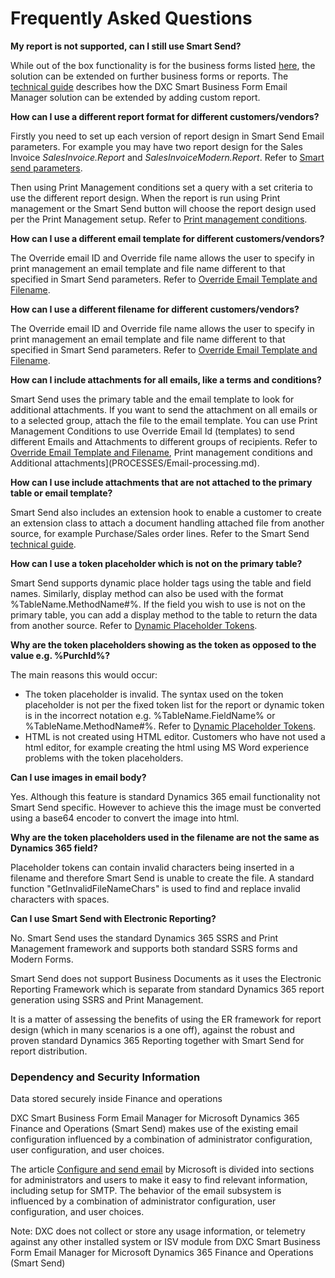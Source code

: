 # Frequently Asked Questions

**My report is not supported, can I still use Smart Send?**

While out of the box functionality is for the business forms listed [here](Overview), the solution can be extended on further business forms or reports. The [technical guide](TECHNICAL-GUIDE/Technical-guide.md) describes how the DXC Smart Business Form Email Manager solution can be extended by adding custom report.

**How can I use a different report format for different customers/vendors?**

Firstly you need to set up each version of report design in Smart Send Email parameters. For example you may have two report design for the Sales Invoice *SalesInvoice.Report* and *SalesInvoiceModern.Report*. Refer to [Smart send parameters](CONFIGURATION/Parameters.md).

Then using Print Management conditions set a query with a set criteria to use the different report design. When the report is run using Print management or the Smart Send button will choose the report design used per the Print Management setup. Refer to [Print management conditions](PROCESSES/Email-processing.md).

**How can I use a different email template for different customers/vendors?**

The Override email ID and Override file name allows the user to specify in print management an email template and file name different to that specified in Smart Send parameters. Refer to [Override Email Template and Filename](PROCESSES/Email-processing.md).

**How can I use a different filename for different customers/vendors?**

The Override email ID and Override file name allows the user to specify in print management an email template and file name different to that specified in Smart Send parameters. Refer to [Override Email Template and Filename](PROCESSES/Email-processing.md).

**How can I include attachments for all emails, like a terms and conditions?**

Smart Send uses the primary table and the email template to look for additional attachments. If you want to send the attachment on all emails or to a selected group, attach the file to the email template. You can use Print Management Conditions to use Override Email Id (templates) to send different Emails and Attachments to different groups of recipients. Refer to [Override Email Template and Filename](PROCESSES/Email-processing.md),	Print management conditions and Additional attachments](PROCESSES/Email-processing.md).

**How can I use include attachments that are not attached to the primary table or email template?**

Smart Send also includes an extension hook to enable a customer to create an extension class to attach a document handling attached file from another source, for example Purchase/Sales order lines. Refer to the Smart Send [technical guide](TECHNICAL-GUIDE/Technical-guide.md).

**How can I use a token placeholder which is not on the primary table?**

Smart Send supports dynamic place holder tags using the table and field names. Similarly, display method can also be used with the format %TableName.MethodName#%. 
If the field you wish to use is not on the primary table, you can add a display method to the table to return the data from another source. Refer to [Dynamic Placeholder Tokens](Email_placeholder).

**Why are the token placeholders showing as the token as opposed to the value e.g. %PurchId%?**

The main reasons this would occur:
* The token placeholder is invalid. The syntax used on the token placeholder is not per the fixed token list for the report or dynamic token is in the incorrect notation e.g. %TableName.FieldName% or %TableName.MethodName#%. Refer to [Dynamic Placeholder Tokens](Email_placeholder).
* HTML is not created using HTML editor. Customers who have not used a html editor, for example creating the html using MS Word experience problems with the token placeholders.

**Can I use images in email body?**

Yes. Although this feature is standard Dynamics 365 email functionality not Smart Send specific. However to achieve this the image must be converted using a base64 encoder to convert the image into html.

**Why are the token placeholders used in the filename are not the same as Dynamics 365 field?**

Placeholder tokens can contain invalid characters being inserted in a filename and therefore Smart Send is unable to create the file. A standard function "GetInvalidFileNameChars" is used to find and replace invalid characters with spaces.

**Can I use Smart Send with Electronic Reporting?**

No. Smart Send uses the standard Dynamics 365 SSRS and Print Management framework and supports both standard SSRS forms and Modern Forms. 

Smart Send does not support Business Documents as it uses the Electronic Reporting Framework which is separate from standard Dynamics 365 report generation using SSRS and Print Management.

It is a matter of assessing the benefits of using the ER framework for report design (which in many scenarios is a one off), against the robust and proven standard Dynamics 365 Reporting together with Smart Send for report distribution.

### Dependency and Security Information

Data stored securely inside Finance and operations

DXC Smart Business Form Email Manager for Microsoft Dynamics 365 Finance and Operations (Smart Send) makes use of the existing email configuration influenced by a combination of administrator configuration, user configuration, and user choices.

The article ⁠[Configure and send email](https://learn.microsoft.com/en-us/dynamics365/fin-ops-core/dev-itpro/organization-administration/configure-email) by Microsoft is divided into sections for administrators and users to make it easy to find relevant information, including setup for SMTP. The behavior of the email subsystem is influenced by a combination of administrator configuration, user configuration, and user choices.

Note: DXC does not collect or store any usage information, or telemetry against any other installed system or ISV module from DXC Smart Business Form Email Manager for Microsoft Dynamics 365 Finance and Operations (Smart Send)
